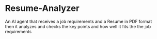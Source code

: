 # Resume-Analyzer
An AI agent that receives a job requirements and a Resume in PDF format then it analyzes and checks the key points and how well it fits the the job requirements
